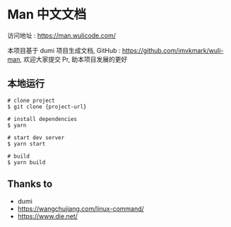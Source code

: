 # Man 中文文档

访问地址 : https://man.wulicode.com/

本项目基于 dumi 项目生成文档, GitHub : https://github.com/imvkmark/wuli-man, 欢迎大家提交 Pr, 助本项目发展的更好


## 本地运行

```
# clone project 
$ git clone {project-url}

# install dependencies
$ yarn

# start dev server
$ yarn start

# build
$ yarn build
```

## Thanks to
- dumi
- https://wangchujiang.com/linux-command/
- https://www.die.net/
